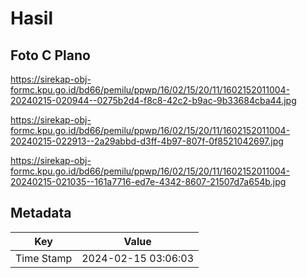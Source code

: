 # Hasil

## Foto C Plano

https://sirekap-obj-formc.kpu.go.id/bd66/pemilu/ppwp/16/02/15/20/11/1602152011004-20240215-020944--0275b2d4-f8c8-42c2-b9ac-9b33684cba44.jpg

https://sirekap-obj-formc.kpu.go.id/bd66/pemilu/ppwp/16/02/15/20/11/1602152011004-20240215-022913--2a29abbd-d3ff-4b97-807f-0f8521042697.jpg

https://sirekap-obj-formc.kpu.go.id/bd66/pemilu/ppwp/16/02/15/20/11/1602152011004-20240215-021035--161a7716-ed7e-4342-8607-21507d7a654b.jpg


## Metadata

| Key        | Value               |
| ---------- | ------------------- |
| Time Stamp | 2024-02-15 03:06:03 |



